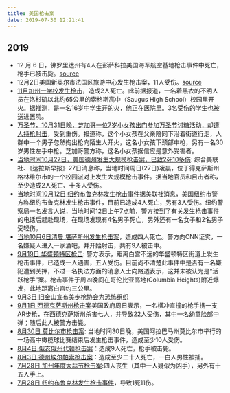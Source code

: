 ```yaml
---
title: 美国枪击案
date: 2019-07-30 12:21:41
---
```


## 2019

- 12 月 6 日，佛罗里达州有4人在彭萨科拉美国海军航空基地枪击事件中死亡，枪手已被击毙。[source](http://sputniknews.cn/military/201912071030186622/)
- 12月2日美国新奥尔市法国区旅游中心发生枪击案，11人受伤。[source](http://www.bbc.com/zhongwen/simp/world-50623195)
- [11月加州一学校发生枪击](http://sputniknews.cn/society/201911151030052503/)，造成2人死亡。此前据报道，一名着黑衣的不明人员在洛杉矶以北约65公里的索格斯高中（Saugus High School）校园里开火。据推测，是一名16岁中学生开的火，他正在医院里。3名受伤的学生也被送进医院。
- [万圣节，10月31日晚，芝加哥一位7岁小女孩出门参加万圣节讨糖活动，却遭人持枪射击](https://time.com/5715953/girl-shot-chicago-trick-or-treating/)，受到重伤。报道称，这个小女孩在父亲陪同下沿着街道行走，人群中一个男子忽然掏出枪向陌生人开火，这名小女孩下颈部中枪，另有一名30岁男性左手中枪。芝加哥警方称，这名小女孩据信应是意外受害者。
- [当地时间10月27日，美国德州发生大规模枪击案，已致2死10多伤](https://www.zaobao.com.sg/realtime/world/story20191027-1000491): 综合美联社、《达拉斯早报》27日消息称，当地时间周日(27日)凌晨，位于得克萨斯州格林维尔市的一个校园派对上发生大规模枪击事件。据当地官员和目击者称，至少造成2人死亡、十多人受伤。
- [当地时间10月12日 纽约布鲁克林发生枪击事件](http://www.chinaqw.com/m/hqhr/2019/10-12/233845.shtml)据美联社消息，美国纽约市警方称纽约布鲁克林发生枪击事件，目前已造成4人死亡，另有3人受伤。纽约警察局一名发言人说，当地时间12日上午7点前，警方接到了有关发生枪击事件的电话后赶赴现场，在现场发现有4名男子死亡，另外还有一名女子和2名男子受轻伤。
- [当地10月6日清晨 堪萨斯州发生枪击案](https://www.thepaper.cn/newsDetail_forward_4611046)，造成四人死亡。警方向CNN证实，一名嫌疑人进入一家酒吧，并开始射击，共有9人被击中。
- [9月19日 华盛顿特区枪击](https://cn.reuters.com/article/us-washington-shooting-local-media-0920-idCNKBS1W508E?feedType=RSS&feedName=CNTopGenNews): 警方表示，距离白宫不远的华盛顿特区街道上发生枪击事件，已造成一人遇害，五人受伤。目前尚不清楚此事件中是否有一名嫌犯遭到关押，不过一名执法方面的消息人士向路透表示，这并未被认为是“活跃枪手”案。枪击事件于周四晚间在哥伦比亚高地(Columbia Heights)附近爆发，此地距离白宫约三公里。
- [9月3日 旧金山宣布美步枪协会为恐怖组织](https://news.ifeng.com/c/7piU56bBBIM)
- [9月1日 西德克萨斯州枪击案](https://cn.reuters.com/article/usa-shooting-texas-0901-sun-idCNKCS1VN021?feedType=RSS&feedName=CNTopGenNews)美国政府周日表示，一名横冲直撞的枪手携一支AR步枪，在西德克萨斯州杀害七人，并导致22人受伤，其中一名幼童脸部中弹；随后此人被警方击毙。
- [8月30日 莫比尔市枪击案](https://news.ifeng.com/c/7paOvoo2qoa): 当地时间30日晚，美国阿拉巴马州莫比尔市举行的一场高中橄榄球比赛结束后发生枪击事件，造成至少10人受伤。
- [8月4日 俄亥俄州代顿枪击案](https://www.nytimes.com/2019/08/04/us/dayton-ohio-shooting.html?_ga=2.84574361.1681158149.1564971750-1005348068.1564971750)：造成9人死亡，枪手被击毙。
- [8月3日 德州埃尔帕索枪击案](https://cn.nytimes.com/morning-brief/20190805/xi-cousin-australia-hong-kong-monday-strike/?utm_source=tw-nytimeschinese&utm_medium=social&utm_campaign=cur)：造成至少二十人死亡，一白人男性被捕。
- [7月28日 加州年度大蒜节枪击案](https://cn.reuters.com/article/usa-shooting-updates-0729-casualty-0729-idCNKCS1UO0K1?feedType=RSS&feedName=CNTopGenNews):四人丧生（其中一人疑似为凶手），另外有十五人手上。
- [7月28日 纽约布鲁克林发生枪击事件](http://www.xinhuanet.com/world/2019-07/29/c_1124808646.htm)，导致1死11伤。
